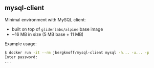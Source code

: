 ## mysql-client

Minimal environment with MySQL client:

* built on top of `gliderlabs/alpine` base image
* ~16 MB in size (5 MB base + 11 MB)

Example usage:

```bash
$ docker run -it --rm jbergknoff/mysql-client mysql -h... -u... -p
Enter password: 
...
```
